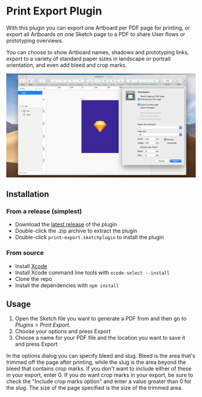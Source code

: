 # Print Export Plugin

With this plugin you can export one Artboard per PDF page for printing, or export all Artboards on one Sketch page to a PDF to share User flows or prototyping overviews.

You can choose to show Artboard names, shadows and prototyping links, export to a variety of standard paper sizes in landscape or portrait orientation, and even add bleed and crop marks.

![Export options to export a Sketch document into a PDF](assets/screenshot.png)


## Installation

### From a release (simplest)

- Download the [latest release](https://github.com/BohemianCoding/print-export-sketchplugin/releases/latest/download/print-export.sketchplugin.zip)  of the plugin
- Double-click the .zip archive to extract the plugin
- Double-click `print-export.sketchplugin` to install the plugin

### From source

- Install [Xcode](https://itunes.apple.com/app/xcode/id497799835?mt=12)
- Install Xcode command line tools with `xcode-select --install`
- Clone the repo
- Install the dependencies with `npm install`

## Usage

1. Open the Sketch file you want to generate a PDF from and then go to _Plugins > Print Export_.
1. Choose your options and press Export
1. Choose a name for your PDF file and the location you want to save it and press Export

In the options dialog you can specify bleed and slug. Bleed is the area that's trimmed off the page after printing, while the slug is the area beyond the bleed that contains crop marks. If you don't want to include either of these in your export, enter 0. If you do want crop marks in your export, be sure to check the "Include crop marks option" and enter a value greater than 0 for the slug. The size of the page specified is the size of the trimmed area.
